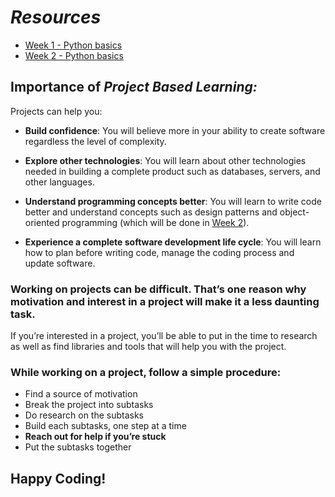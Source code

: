 # *Resources*

- [Week 1 - Python basics](python_basics/README.md)
- [Week 2 - Python basics](https://github.com/ProjectBasedLearning/resources/blob/master/Python_basics2.md)


## Importance of *Project Based Learning:*
Projects can help you:

* **Build confidence**: You will believe more in your ability to create software regardless the level of complexity.

* **Explore other technologies**: You will learn about other technologies needed in building a complete product such as databases, servers, and other languages.

* **Understand programming concepts better**: You will learn to write code better and understand concepts such as design patterns and object-oriented programming (which will be done in [Week 2](https://github.com/ProjectBasedLearning/resources/blob/master/Python_basics2.md)). 

* **Experience a complete software development life cycle**: You will learn how to plan before writing code, manage the coding process and update software.


### Working on projects can be difficult. That’s one reason why motivation and interest in a project will make it a less daunting task.
If you’re interested in a project, you’ll be able to put in the time to research as well as find libraries and tools that will help you with the project.
### While working on a project, follow a simple procedure:
* Find a source of motivation
* Break the project into subtasks
* Do research on the subtasks
* Build each subtasks, one step at a time
* **Reach out for help if you’re stuck**
* Put the subtasks together

## Happy Coding!
